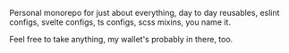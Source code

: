 Personal monorepo for just about everything, day to day reusables, eslint configs, svelte configs, ts configs, scss mixins, you name it.

Feel free to take anything, my wallet's probably in there, too. 